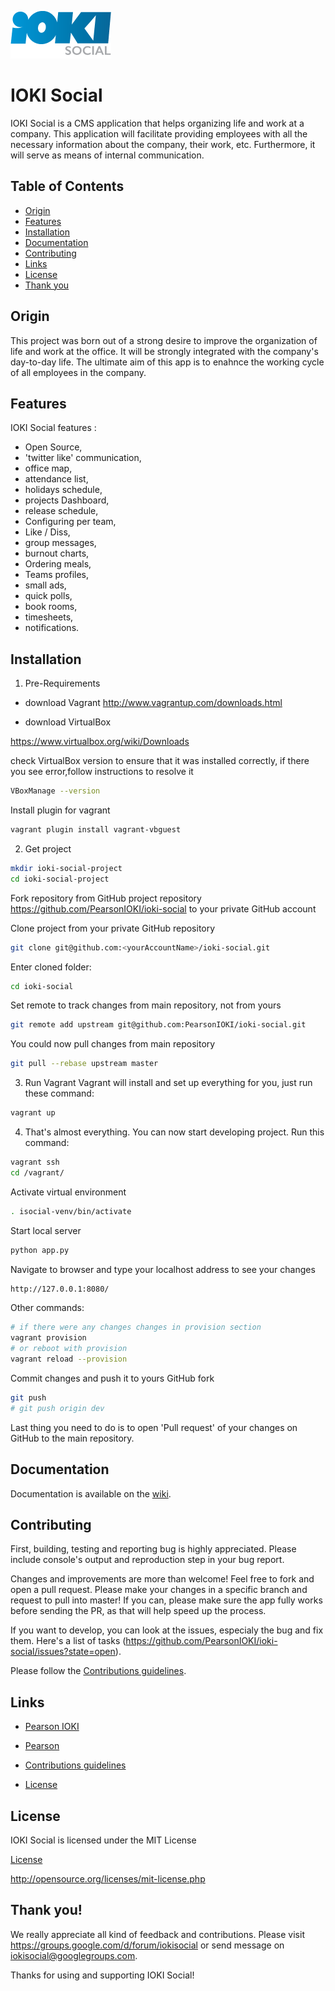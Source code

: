 ![](logo.png)

IOKI Social
====================

IOKI Social is a CMS application that helps organizing life and work at a company. This application will facilitate providing employees with all the necessary information about the company, their work, etc. Furthermore, it will serve as means of internal communication.

Table of Contents
-----------------

- [Origin](#origin)
- [Features](#features)
- [Installation](#installation)
- [Documentation](#documentation)
- [Contributing](#contributing)
- [Links](#links)
- [License](#license)
- [Thank you](#thank-you)

Origin
-----------
This project was born out of a strong desire to improve the organization of life and work at the office. It will be strongly integrated with the company's day-to-day life. The ultimate aim of this app is to enahnce the working cycle of all employees in the company.

Features
-----------

IOKI Social features :

* Open Source,
* 'twitter like' communication,
* office map,
* attendance list,
* holidays schedule,
* projects Dashboard,
* release schedule,
* Configuring per team,
* Like / Diss,
* group messages,
* burnout charts,
* Ordering meals,
* Teams profiles,
* small ads,
* quick polls,
* book rooms,
* timesheets,
* notifications.


Installation
------------

1. Pre-Requirements

*    download Vagrant
<http://www.vagrantup.com/downloads.html>

*    download VirtualBox

<https://www.virtualbox.org/wiki/Downloads>

check VirtualBox version to ensure that it was installed  correctly, if there you see error,follow instructions to resolve it

```bash
VBoxManage --version
```

Install plugin for vagrant

```bash
vagrant plugin install vagrant-vbguest
```

2. Get project

```bash
mkdir ioki-social-project
cd ioki-social-project
```
Fork repository from GitHub project repository https://github.com/PearsonIOKI/ioki-social to your private GitHub account

Clone project from your private GitHub repository

```bash
git clone git@github.com:<yourAccountName>/ioki-social.git
```
Enter cloned folder:

```bash
cd ioki-social
```

Set remote to track changes from main repository, not from yours

```bash
git remote add upstream git@github.com:PearsonIOKI/ioki-social.git
```

You could now pull changes from main repository

```bash
git pull --rebase upstream master
```

3. Run Vagrant
Vagrant will install and set up everything for you, just run these command:

```bash
vagrant up
```

4. That's almost everything. You can now start developing project. Run this command:

```bash
vagrant ssh
cd /vagrant/
```

Activate virtual environment

```bash
. isocial-venv/bin/activate
```

Start local server
```bash
python app.py
```

Navigate to browser and type your localhost address to see your changes

```bash
http://127.0.0.1:8080/
```

Other commands:

```bash
# if there were any changes changes in provision section
vagrant provision
# or reboot with provision
vagrant reload --provision
```

Commit changes and push it to yours GitHub fork

```bash
git push
# git push origin dev
```
Last thing you need to do is to open 'Pull request' of your changes on GitHub to the main repository.



Documentation
-----------

Documentation is available on the [wiki](https://github.com/PearsonIOKI/ioki-social/wiki).


Contributing
-----------

First, building, testing and reporting bug is highly appreciated. Please include console's output and reproduction step in your bug report.

Changes and improvements are more than welcome! Feel free to fork and open a pull request. Please make your changes in a specific branch and request to pull into master! If you can, please make sure the app fully works before sending the PR, as that will help speed up the process.


If you want to develop, you can look at the issues, especialy the bug and fix them.
Here's a list of tasks (https://github.com/PearsonIOKI/ioki-social/issues?state=open).

Please follow the [Contributions guidelines](../master/CONTRIBUTING.md).

Links
-----------

* [Pearson IOKI](http://www.ioki.com.pl)

* [Pearson](http://www.pearson.com)

* [Contributions guidelines](../master/CONTRIBUTING.md)

* [License](../master/LICENSE.txt)



License
-----------

IOKI Social is licensed under the MIT License

[License](../master/LICENSE.txt)

<http://opensource.org/licenses/mit-license.php>

Thank you!
-----------

We really appreciate all kind of feedback and contributions.  Please visit <https://groups.google.com/d/forum/iokisocial> or send message on <iokisocial@googlegroups.com>.

Thanks for using and supporting IOKI Social!
